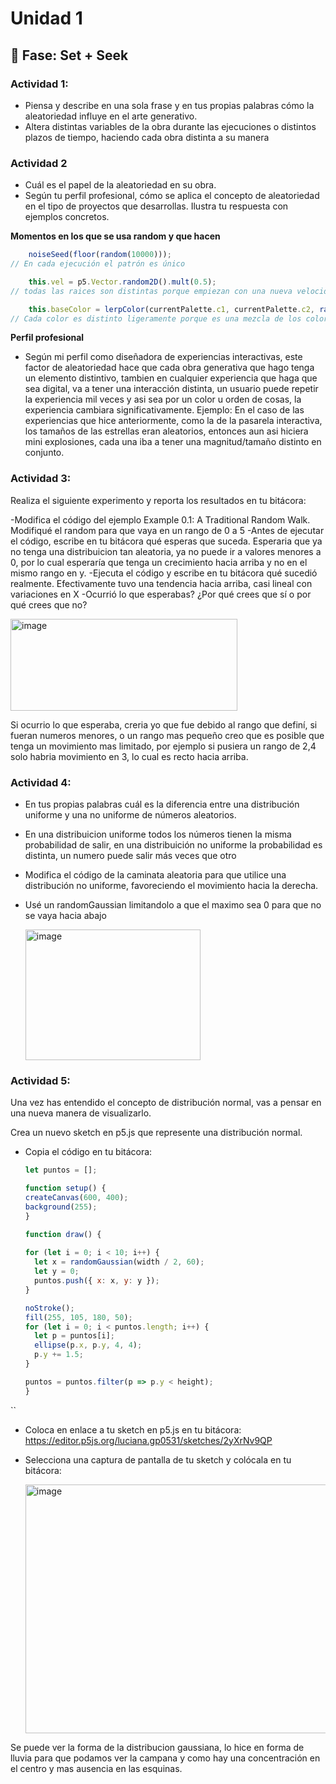 # Unidad 1

## 🔎 Fase: Set + Seek

### Actividad 1:
- Piensa y describe en una sola frase y en tus propias palabras cómo la aleatoriedad influye en el arte generativo.
- Altera distintas variables de la obra durante las ejecuciones o distintos plazos de tiempo, haciendo cada obra distinta a su manera

### Actividad 2

- Cuál es el papel de la aleatoriedad en su obra.
- Según tu perfil profesional, cómo se aplica el concepto de aleatoriedad en el tipo de proyectos que desarrollas. Ilustra tu respuesta con ejemplos concretos.
  
**Momentos en los que se usa random y que hacen**

```js
    noiseSeed(floor(random(10000)));
// En cada ejecución el patrón es único

    this.vel = p5.Vector.random2D().mult(0.5);
// todas las raices son distintas porque empiezan con una nueva velocidad

    this.baseColor = lerpColor(currentPalette.c1, currentPalette.c2, random(1));
// Cada color es distinto ligeramente porque es una mezcla de los colores bases de cada paleta que tenemos
```

**Perfil profesional**

- Según mi perfil como diseñadora de experiencias interactivas, este factor de aleatoriedad hace que cada obra generativa que hago tenga un elemento distintivo, tambien en cualquier experiencia que haga que sea digital, va a tener una interacción distinta, un usuario puede repetir la experiencia mil veces y asi sea por un color u orden de cosas, la experiencia cambiara significativamente.
  Ejemplo: En el caso de las experiencias que hice anteriormente, como la de la pasarela interactiva, los tamaños de las estrellas eran aleatorios, entonces aun asi hiciera mini explosiones, cada una iba a tener una magnitud/tamaño distinto en conjunto.


### Actividad 3: 

Realiza el siguiente experimento y reporta los resultados en tu bitácora:

-Modifica el código del ejemplo Example 0.1: A Traditional Random Walk.
Modifiqué el random para que vaya en un rango de 0 a 5
-Antes de ejecutar el código, escribe en tu bitácora qué esperas que suceda.
  Esperaria que ya no tenga una distribuicion tan aleatoria, ya no puede ir a valores menores a 0, por lo cual esperaría que tenga un crecimiento hacia arriba y no en el mismo rango en y.
-Ejecuta el código y escribe en tu bitácora qué sucedió realmente.
  Efectivamente tuvo una tendencia hacia arriba, casi lineal con variaciones en X
-Ocurrió lo que esperabas? ¿Por qué crees que sí o por qué crees que no?

  <img width="363" height="147" alt="image" src="https://github.com/user-attachments/assets/8e5f7748-1c8f-4d2f-b6d9-e4f1ec385c02" />
  
  Si ocurrio lo que esperaba, creria yo que fue debido al rango que definí, si fueran numeros menores, o un rango mas pequeño creo que es posible que tenga un movimiento mas limitado, por ejemplo si pusiera un rango de 2,4 solo habria movimiento en 3, lo cual es recto hacia arriba.

### Actividad 4: 

- En tus propias palabras cuál es la diferencia entre una distribución uniforme y una no uniforme de números aleatorios.
- En una distribuicion uniforme todos los números tienen la misma probabilidad de salir, en una distribuición no uniforme la probabilidad es distinta, un numero puede salir más veces que otro
- Modifica el código de la caminata aleatoria para que utilice una distribución no uniforme, favoreciendo el movimiento hacia la derecha.
- Usé un randomGaussian limitandolo a que el maximo sea 0 para que no se vaya hacia abajo

  <img width="280" height="209" alt="image" src="https://github.com/user-attachments/assets/3da87bba-6f49-45ec-af82-e3cd0eba52a7" />

### Actividad 5: 

Una vez has entendido el concepto de distribución normal, vas a pensar en una nueva manera de visualizarlo.

Crea un nuevo sketch en p5.js que represente una distribución normal.

- Copia el código en tu bitácora:

  ```js
  let puntos = [];

  function setup() {
  createCanvas(600, 400);
  background(255);
  }

  function draw() {
 
  for (let i = 0; i < 10; i++) {
    let x = randomGaussian(width / 2, 60); 
    let y = 0; 
    puntos.push({ x: x, y: y });
  }

  noStroke();
  fill(255, 105, 180, 50); 
  for (let i = 0; i < puntos.length; i++) {
    let p = puntos[i];
    ellipse(p.x, p.y, 4, 4);
    p.y += 1.5; 
  }

  puntos = puntos.filter(p => p.y < height);
  }
``

- Coloca en enlace a tu sketch en p5.js en tu bitácora: https://editor.p5js.org/luciana.gp0531/sketches/2yXrNv9QP


- Selecciona una captura de pantalla de tu sketch y colócala en tu bitácora:

  <img width="589" height="398" alt="image" src="https://github.com/user-attachments/assets/15930438-6b4a-4bd2-9f63-8567d7932518" />

Se puede ver la forma de la distribucion gaussiana, lo hice en forma de lluvia para que podamos ver la campana y como hay una concentración en el centro y mas ausencia en las esquinas.







